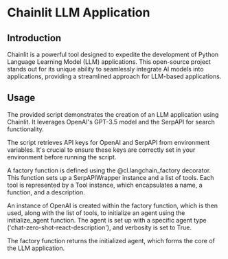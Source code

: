# Chainlit LLM Application

## Introduction
Chainlit is a powerful tool designed to expedite the development of Python Language Learning Model (LLM) applications. This open-source project stands out for its unique ability to seamlessly integrate AI models into applications, providing a streamlined approach for LLM-based applications.

## Usage
The provided script demonstrates the creation of an LLM application using Chainlit. It leverages OpenAI's GPT-3.5 model and the SerpAPI for search functionality.

The script retrieves API keys for OpenAI and SerpAPI from environment variables. It's crucial to ensure these keys are correctly set in your environment before running the script.

A factory function is defined using the @cl.langchain_factory decorator. This function sets up a SerpAPIWrapper instance and a list of tools. Each tool is represented by a Tool instance, which encapsulates a name, a function, and a description.

An instance of OpenAI is created within the factory function, which is then used, along with the list of tools, to initialize an agent using the initialize_agent function. The agent is set up with a specific agent type ('chat-zero-shot-react-description'), and verbosity is set to True.

The factory function returns the initialized agent, which forms the core of the LLM application.

